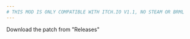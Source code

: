 ```yaml
---
# THIS MOD IS ONLY COMPATIBLE WITH ITCH.IO V1.1, NO STEAM OR BRML
---
```

Download the patch from "Releases"
